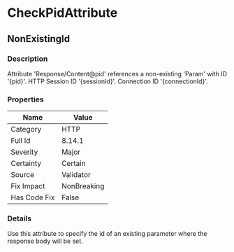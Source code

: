 ﻿---  
uid: Validator_8_14_1  
---

# CheckPidAttribute

## NonExistingId

### Description

Attribute 'Response\/Content@pid' references a non\-existing 'Param' with ID '{pid}'. HTTP Session ID '{sessionId}'. Connection ID '{connectionId}'.

### Properties

| Name         | Value       |
| ------------ | ----------- |
| Category     | HTTP        |
| Full Id      | 8.14.1      |
| Severity     | Major       |
| Certainty    | Certain     |
| Source       | Validator   |
| Fix Impact   | NonBreaking |
| Has Code Fix | False       |

### Details

Use this attribute to specify the id of an existing parameter where the response body will be set.
